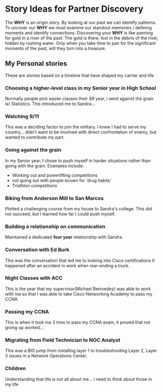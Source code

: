# Story Ideas for Partner Discovery

The **WHY** is an origin story. By looking at our past we can identify patterns. To uncover our **WHY** we must examine our standout memories / defining moments and identify connections. Discovering your **WHY** is like panning for gold in a river of the past: The gold is there, lost in the debris of the river, hidden by rushing water. Only when you take time to pan for the significant moments of the past, will they turn into a treasure.

## My Personal stories

These are stories based on a timeline that have shaped my carrier and life

### Choosing a higher-level class in my Senior year in High School
Normally people pick easier classes their SR year, i went against the grain w/ Statistics. This introduced me to Sandra...

### Watching 9/11
This was a deciding factor to join the military. I knew I had to serve my country... didn't want to be involved with direct confrontation of enemy, but wanted to contribute my part.

### Going against the grain
In my Senior year, I chose to push myself in harder situations rather than going with the grain.
Examples include:
  * Working out and powerlifting competitions
  * not going out with people known for 'drug habits'
  * Triathlon competitions

### Biking from Anderson Mill to San Marcos
Plotted a challenging course from my house to Sandra's college. This did not succeed, but I learned how far I could push myself.

### Building a relationship on communication
Maintained a dedicated **four year** relationship with Sandra.

### Conversation with Ed Burk
This was the conversation that led me to looking into Cisco certifications
It happened after an accident in work when rear-ending a truck.

### Night Classes with ACC
This is the year that my supervisor(Michael Benivedez) was able to work with me so that I was able to take Cisco Networking Academy to pass my CCNA

### Passing my CCNA
This is when it took me 3 tries to pass my CCNA exam, it proved that not giving up worked...

### Migrating from Field Technician to NOC Analyst
This was a BIG jump from installing layer 1 to troubleshooting Layer 2, Layer 3 issues in a Network Operations Center.

### Children
Understanding that life is not all about me... I need to think about those in my life
